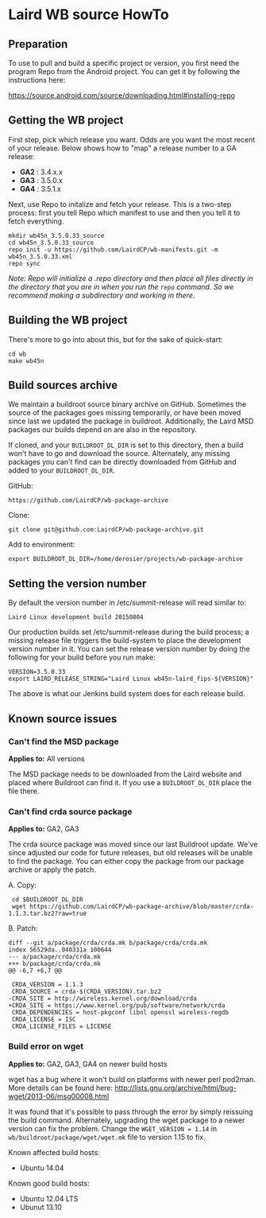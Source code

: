 Laird WB source HowTo
=====================

Preparation
-----------

To use to pull and build a specific project or version, you first need the program Repo from the Android project. You can get it by following the instructions here:

https://source.android.com/source/downloading.html#installing-repo

Getting the WB project
----------------------

First step, pick which release you want. Odds are you want the most recent of your release. Below shows how to "map" a release number to a GA release:

* __GA2__ : 3.4.x.x
* __GA3__ : 3.5.0.x
* __GA4__ : 3.5.1.x

Next, use Repo to initalize and fetch your release. This is a two-step process: first you tell Repo which manifest to use and then you tell it to fetch everything.

    mkdir wb45n_3.5.0.33_source
    cd wb45n_3.5.0.33_source
    repo init -u https://github.com/LairdCP/wb-manifests.git -m wb45n_3.5.0.33.xml
    repo sync

_Note: Repo will initialize a .repo directory and then place all files directly in the directory that you are in when you run the `repo` command. So we recommend making a subdirectory and working in there._

Building the WB project
-----------------------

There's more to go into about this, but for the sake of quick-start:

    cd wb
    make wb45n

Build sources archive
---------------------

We maintain a buildroot source binary archive on GitHub. Sometimes the source of the packages goes missing temporarily, or have been moved since last we updated the package in buildroot. Additionally, the Laird MSD packages our builds depend on are also in the repository.

If cloned, and your `BUILDROOT_DL_DIR` is set to this directory, then a build won't have to go and download the source. Alternately, any missing packages you can't find can be directly downloaded from GitHub and added to your `BUILDROOT_DL_DIR`.

GitHub:

    https://github.com/LairdCP/wb-package-archive

Clone:

	git clone git@github.com:LairdCP/wb-package-archive.git

Add to environment:

    export BUILDROOT_DL_DIR=/home/derosier/projects/wb-package-archive

Setting the version number
--------------------------

By default the version number in /etc/summit-release will read similar to:

    Laird Linux development build 20150804

Our production builds set /etc/summit-release during the build process; a missing release file triggers the build-system to place the development version number in it. You can set the release version number by doing the following for your build before you run make:

    VERSION=3.5.0.33
    export LAIRD_RELEASE_STRING="Laird Linux wb45n-laird_fips-${VERSION}"

The above is what our Jenkins build system does for each release build.


Known source issues
-------------------

### Can't find the MSD package ###

__Applies to:__ All versions

The MSD package needs to be downloaded from the Laird website and placed where Buildroot can find it. If you use a `BUILDROOT_DL_DIR` place the file there.


### Can't find crda source package ###

__Applies to:__ GA2, GA3

The crda source package was moved since our last Buildroot update. We've since adjusted our code for future releases, but old releases will be unable to find the package. You can either copy the package from our package archive or apply the patch.

A. Copy:

     cd $BUILDROOT_DL_DIR
     wget https://github.com/LairdCP/wb-package-archive/blob/master/crda-1.1.3.tar.bz2?raw=true

B. Patch:

    diff --git a/package/crda/crda.mk b/package/crda/crda.mk
    index 56529da..040331a 100644
    --- a/package/crda/crda.mk
    +++ b/package/crda/crda.mk
    @@ -6,7 +6,7 @@

     CRDA_VERSION = 1.1.3
     CRDA_SOURCE = crda-$(CRDA_VERSION).tar.bz2
    -CRDA_SITE = http://wireless.kernel.org/download/crda
    +CRDA_SITE = https://www.kernel.org/pub/software/network/crda
     CRDA_DEPENDENCIES = host-pkgconf libnl openssl wireless-regdb
     CRDA_LICENSE = ISC
     CRDA_LICENSE_FILES = LICENSE

### Build error on wget ###

__Applies to:__ GA2, GA3, GA4 on newer build hosts

wget has a bug where it won't build on platforms with newer perl pod2man. More details can be found here: http://lists.gnu.org/archive/html/bug-wget/2013-06/msg00008.html

It was found that it's possible to pass through the error by simply reissuing the build command. Alternately, upgrading the wget package to a newer version can fix the problem. Change the `WGET_VERSION = 1.14` in `wb/buildroot/package/wget/wget.mk` file to version 1.15 to fix.

Known affected build hosts:

* Ubuntu 14.04

Known good build hosts:

* Ubuntu 12.04 LTS
* Ubunut 13.10


